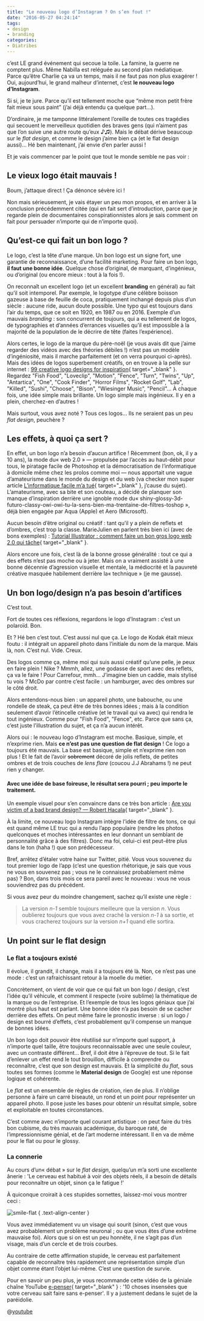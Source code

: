 ```yaml
---
title: "Le nouveau logo d’Instagram ? On s’en fout !"
date: "2016-05-27 04:24:14"
tags:
- design
- branding
categories:
- Diatribes
---
```


c’est LE grand événement qui secoue la toile. La famine, la guerre ne comptent plus. Même Nabilla est reléguée au second plan médiatique. Parce qu’être Charlie ça va un temps, mais il ne faut pas non plus exagérer ! Oui, aujourd’hui, le grand malheur d’internet, c’est **le nouveau logo d’Instagram**.

Si si, je te jure. Parce qu’il est tellement moche que <q>même mon petit frère fait mieux sous paint</q> (j’ai déjà entendu ça quelque part…).

D’ordinaire, je me tamponne littéralement l’oreille de toutes ces tragédies qui secouent le merveilleux quotidien des braves gens (qui n’aiment pas que l’on suive une autre route qu’eux ♪♫). Mais le débat dérive beaucoup sur le _flat design_, et comme le design j’aime bien ça (et le flat design aussi)… Hé ben maintenant, j’ai envie d’en parler aussi !

Et je vais commencer par le point que tout le monde semble ne pas voir :


## Le vieux logo était mauvais !

Boum, j’attaque direct ! Ça dénonce sévère ici !

Non mais sérieusement, je vais étayer un peu mon propos, et en arriver à la conclusion précédemment citée (qui en fait sert d’introduction, parce que je regarde plein de documentaires conspirationnistes alors je sais comment on fait pour persuader n’importe qui de n’importe quoi).

## Qu’est-ce qui fait un bon logo ?

Le logo, c’est la tête d’une marque. Un bon logo est un signe fort, une garantie de reconnaissance, d’une facilité marketing. Pour faire un bon logo, **il faut une bonne idée**. Quelque chose d’original, de marquant, d’ingénieux, ou d’original (ou encore mieux : tout à la fois !).

On reconnaît un excellent logo (et un excellent **branding** en général) au fait qu’il soit intemporel. Par exemple, le logotype d’une célèbre boisson gazeuse à base de feuille de coca, pratiquement inchangé depuis plus d’un siècle : aucune ride, aucun doute possible. Une typo qui est toujours dans l’air du temps, que ce soit en 1920, en 1987 ou en 2016\. Exemple d’un mauvais _branding_ : son concurrent de toujours, qui a eu tellement de logos, de typographies et d’années d’errances visuelles qu’il est impossible à la majorité de la population de le décrire de tête (faites l’expérience).

Alors certes, le logo de la marque du père-noël (je vous avais dit que j’aime regarder des vidéos avec des théories débiles !) n’est pas un modèle d’ingéniosité, mais il marche parfaitement (et on verra pourquoi ci-après). Mais des idées de logos superbement créatifs, on en trouve à la pelle sur internet : [99 creative logo designs for inspiration](http://www.awwwards.com/99-creative-logo-designs-for-inspiration.html){ target="_blank" }. Regardez "Fish Food", "Loveclip", "Motion", "Fence", "Turn", "Twins", "Up", "Antartica", "One", "Cook Finder", "Horror Films", "Rocket Golf", "Lab", "Killed", "Sushi", "Choose", "Bison", "Wiesinger Music", "Pencil"… À chaque fois, une idée simple mais brillante. Un logo simple mais ingénieux. Il y en a plein, cherchez-en d’autres !

Mais surtout, vous avez noté ? Tous ces logos… Ils ne seraient pas un peu _flat design_, peuchère ?

## Les effets, à quoi ça sert ?

En effet, un bon logo n’a besoin d’aucun artifice ! Récemment (bon, ok, il y a 10 ans), la mode du« web 2.0 » — propulsée par l’accès au haut-débit pour tous, le piratage facile de Photoshop et la démocratisation de l’informatique à domicile même chez les prolos comme moi — nous apportait une vague d’amateurisme dans le monde du design et du web (va checker mon super article [L’informatique facile m’a tué](https://www.emmanuelbeziat.com/blog/linformatique-facile-ma-tue/){ target="_blank" }, j’cause du sujet). L’amateurisme, avec sa bite et son couteau, a décidé de planquer son manque d’inspiration derrière une ignoble mode du« shiny-glossy-3d-futuro-classy-owi-owi-tu-la-sens-bien-ma-trentaine-de-filtres-toshop », déjà bien engagée par Aqua (Apple) et Aero (Microsoft).

Aucun besoin d’être original ou créatif : tant qu’il y a plein de reflets et d’ombres, c’est trop la classe. MarieJulien en parlent très bien ici (avec de bons exemples) : [Tutorial Illustrator : comment faire un bon gros logo web 2.0 qui tâche](http://mariejulien.com/post/2007/12/10/Tutorial-illustrator%3A-comment-faire-un-bon-gros-logo-web20-qui-tache){ target="_blank" }.

Alors encore une fois, c’est là de la bonne grosse généralité : tout ce qui a des effets n’est pas moche ou à jeter. Mais on a vraiment assisté à une bonne décennie d’agression visuelle et mentale, la médiocrité et la pauvreté créative masquée habilement derrière la« technique » (je me gausse).

## Un bon logo/design n’a pas besoin d’artifices

C’est tout.

Fort de toutes ces réflexions, regardons le logo d’Instagram : c’est un polaroïd. Bon.

Et ? Hé ben c’est tout. C’est aussi nul que ça. Le logo de Kodak était mieux foutu : il intégrait un appareil photo dans l’initiale du nom de la marque. Mais là, non. C’est nul. Vide. Creux.

Des logos comme ça, même moi qui suis aussi créatif qu’une pelle, je peux en faire plein ! Nike ? Mmmh, allez, une godasse de sport avec des reflets, ça va le faire ! Pour Carrefour, mmh… J’imagine bien un caddie, mais stylisé tu vois ? McDo par contre c’est facile : un hamburger, avec des ombres sur le côté droit.

Alors entendons-nous bien : un appareil photo, une babouche, ou une rondelle de steak, ça peut être de très bonnes idées ; mais à la condition seulement d’avoir l’étincelle créative (et le travail qui va avec) qui rendra le tout ingénieux. Comme pour "Fish Food", "Fence", etc. Parce que sans ça, c’est juste l’illustration du sujet, et ça n’a aucun intérêt.

Alors oui : le nouveau logo d’Instagram est moche. Basique, simple, et n’exprime rien. Mais **ce n’est pas une question de flat design** ! Ce logo a toujours été mauvais. La base est basique, simple et n’exprime rien non plus ! Et le fait de l’avoir <del>sobrement</del> décoré de jolis reflets, de petites ombres et de trois couches de _lens flare_ (coucou J.J Abrahams !) ne peut rien y changer.

#### Avec une idée de base foireuse, le résultat sera pourri ; peu importe le traitement.

Un exemple visuel pour s’en convaincre dans ce très bon article : [Are you victim of a bad brand design? — Robert Hacala](http://roberthacala.com/are-you-a-victim-of-bad-brand-design "Robert Hacala"){ target="_blank" }.

À la limite, ce nouveau logo Instagram intègre l’idée de filtre de tons, ce qui est quand même LE truc qui a rendu l’app populaire (rendre les photos quelconques et moches intéressantes en leur donnant un semblant de personnalité grâce à des filtres). Donc ma foi, celui-ci est peut-être plus dans le ton (haha !) que son prédécesseur.

Bref, arrêtez d’étaler votre haine sur Twitter, pitié. Vous vous souvenez du tout premier logo de l’app (c’est une question rhétorique, je sais que vous ne vous en souvenez pas ; vous ne le connaissez probablement même pas) ? Bon, dans trois mois ce sera pareil avec le nouveau : vous ne vous souviendrez pas du précédent.

Si vous avez peur du moindre changement, sachez qu’il existe une règle :

> La version _n-1_ semble toujours meilleure que la version _n_. Vous oublierez toujours que vous avez craché la version _n-1_ à sa sortie, et vous cracherez toujours sur la version _n+1_ quand elle sortira.

## Un point sur le flat design

### Le flat a toujours existé

Il évolue, il grandit, il change, mais il a toujours été là. Non, ce n’est pas une mode : c’est un rafraichissant retour à la moelle du métier.

Concrètement, on vient de voir que ce qui fait un bon logo / design, c’est l’idée qu’il véhicule, et comment il respecte (voire sublime) la thématique de la marque ou de l’entreprise. Et l’exemple de tous les logos géniaux que j’ai montré plus haut est parlant. Une bonne idée n’a pas besoin de se cacher derrière des effets. On peut même faire le pronostic inverse : si un logo / design est bourré d’effets, c’est probablement qu’il compense un manque de bonnes idées.

Un bon logo doit pouvoir être réutilisé sur n’importe quel support, à n’importe quel taille, être toujours reconnaissable avec une seule couleur, avec un contraste différent… Bref, il doit être à l’épreuve de tout. Si le fait d’enlever un effet rend le tout brouillon, difficile à comprendre ou reconnaître, c’est que son design est mauvais. Et la simplicité du _flat_, sous toutes ses formes (comme le **Material design** de Google) est une réponse logique et cohérente.

Le _flat_ est un ensemble de règles de création, rien de plus. Il n’oblige personne à faire un carré biseauté, un rond et un point pour représenter un appareil photo. Il pose juste les bases pour obtenir un résultat simple, sobre et exploitable en toutes circonstances.

C’est comme avec n’importe quel courant artistique : on peut faire du très bon cubisme, du très mauvais académique, du baroque raté, de l’impressionnisme génial, et de l’art moderne intéressant. Il en va de même pour le flat ou pour le glossy.

### La connerie

Au cours d’un« débat » sur le _flat design_, quelqu’un m’a sorti une excellente ânerie : 'Le cerveau est habitué à voir des objets réels, il a besoin de détails pour reconnaître un objet, sinon ça le fatigue !'

À quiconque croirait à ces stupides sornettes, laissez-moi vous montrer ceci :

![smile-flat](https://images.emmanuelbeziat.com/smile-flat.png) { .text-align-center }

Vous avez immédiatement vu un visage qui sourit (sinon, c’est que vous avez probablement un problème neuronal ; ou que vous êtes d’une extrême mauvaise foi). Alors que si on est un peu honnête, il ne s’agit pas d’un visage, mais d’un cercle et de trois courbes.

Au contraire de cette affirmation stupide, le cerveau est parfaitement capable de reconnaître très rapidement une représentation simple d’un objet comme étant l’objet lui-même. C’est une question de survie.

Pour en savoir un peu plus, je vous recommande cette vidéo de la géniale chaîne YouTube [e-penser](https://www.youtube.com/user/epenser1){ target="_blank" } : '10 choses insensées que votre cerveau sait faire sans e-penser'. Il y a justement dedans le sujet de la paréidolie.

@[youtube](7GiQuG2S26Q)

